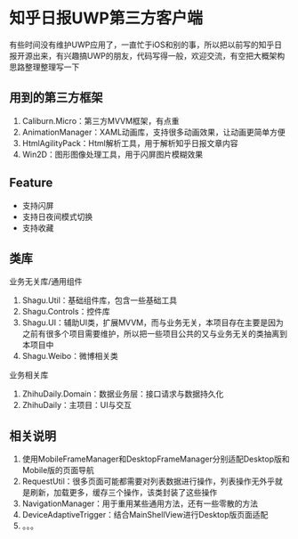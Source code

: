 # 知乎日报UWP第三方客户端

有些时间没有维护UWP应用了，一直忙于iOS和别的事，所以把以前写的知乎日报开源出来，有兴趣搞UWP的朋友，代码写得一般，欢迎交流，有空把大概架构思路整理整理写一下

## 用到的第三方框架
  1. Caliburn.Micro：第三方MVVM框架，有点重
  2. AnimationManager：XAML动画库，支持很多动画效果，让动画更简单方便
  3. HtmlAgilityPack：Html解析工具，用于解析知乎日报文章内容
  4. Win2D：图形图像处理工具，用于闪屏图片模糊效果
  
## Feature
* 支持闪屏
* 支持日夜间模式切换
* 支持收藏

## 类库
业务无关库/通用组件  
1. Shagu.Util：基础组件库，包含一些基础工具  
2. Shagu.Controls：控件库  
3. Shagu.UI：辅助UI类，扩展MVVM，而与业务无关，本项目存在主要是因为之前有很多个项目需要维护，所以把一些项目公共的又与业务无关的类抽离到本项目中  
4. Shagu.Weibo：微博相关类  

业务相关库  
1. ZhihuDaily.Domain：数据业务层：接口请求与数据持久化  
2. ZhihuDaily：主项目：UI与交互

## 相关说明
1. 使用MobileFrameManager和DesktopFrameManager分别适配Desktop版和Mobile版的页面导航
2. RequestUtil：很多页面可能都需要对列表数据进行操作，列表操作无外乎就是刷新，加载更多，缓存三个操作，该类封装了这些操作
3. NavigationManager：用于重用某些通用方法，还有一些零散的方法
4. DeviceAdaptiveTrigger：结合MainShellView进行Desktop版页面适配
5. 。。。
